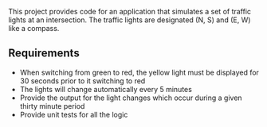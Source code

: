 This project provides code for an application that simulates a set of traffic lights at
an intersection. The traffic lights are designated (N, S) and (E, W) like a compass.

## Requirements

* When switching from green to red, the yellow light must be displayed for 30 seconds prior to
it switching to red
* The lights will change automatically every 5 minutes
* Provide the output for the light changes which occur during a given thirty minute period
* Provide unit tests for all the logic